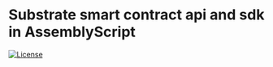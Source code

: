 # Substrate smart contract api and sdk in AssemblyScript

[![License](https://img.shields.io/badge/License-Apache%202.0-blue.svg)](https://opensource.org/licenses/Apache-2.0)
